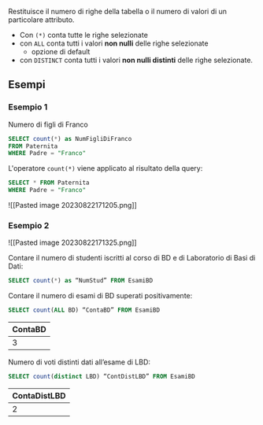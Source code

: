 Restituisce il numero di righe della tabella o il numero di valori di un particolare attributo. 
- Con `(*)` conta tutte le righe selezionate 
- con `ALL` conta tutti i valori **non nulli** delle righe selezionate
	- opzione di default
- con `DISTINCT` conta tutti i valori **non nulli distinti** delle righe selezionate. 

## Esempi 

### Esempio 1
Numero di figli di Franco

```sql
SELECT count(*) as NumFigliDiFranco 
FROM Paternita  
WHERE Padre = "Franco"
```

L'operatore `count(*)` viene applicato al risultato della query:

```sql
SELECT * FROM Paternita  
WHERE Padre = "Franco"
```

![[Pasted image 20230822171205.png]]

### Esempio 2
![[Pasted image 20230822171325.png]]

Contare il numero di studenti iscritti al corso di BD e di Laboratorio di Basi di Dati:

```sql
SELECT count(*) as “NumStud” FROM EsamiBD
```

Contare il numero di esami di BD superati positivamente:

```sql
SELECT count(ALL BD) “ContaBD” FROM EsamiBD
```

| ContaBD |
| ------- |
| 3       |

Numero di voti distinti dati all’esame di LBD:

```sql
SELECT count(distinct LBD) “ContDistLBD” FROM EsamiBD
```

| ContaDistLBD |
| ------------ |
| 2            | 